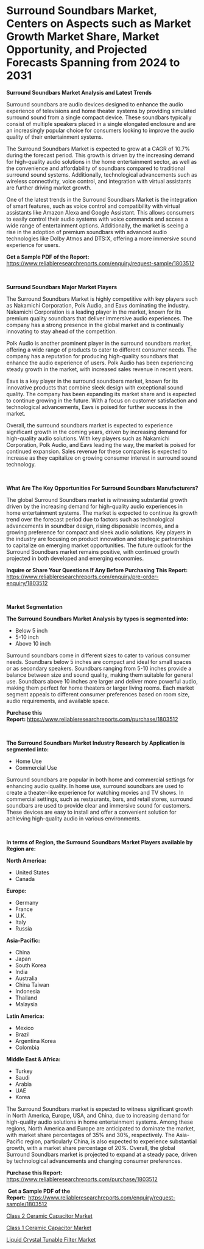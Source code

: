 <p><h1>Surround Soundbars Market, Centers on Aspects such as Market Growth Market Share, Market Opportunity, and Projected Forecasts Spanning from 2024 to 2031</h1></p><p><strong>Surround Soundbars Market Analysis and Latest Trends</strong></p>
<p><p>Surround soundbars are audio devices designed to enhance the audio experience of televisions and home theater systems by providing simulated surround sound from a single compact device. These soundbars typically consist of multiple speakers placed in a single elongated enclosure and are an increasingly popular choice for consumers looking to improve the audio quality of their entertainment systems.</p><p>The Surround Soundbars Market is expected to grow at a CAGR of 10.7% during the forecast period. This growth is driven by the increasing demand for high-quality audio solutions in the home entertainment sector, as well as the convenience and affordability of soundbars compared to traditional surround sound systems. Additionally, technological advancements such as wireless connectivity, voice control, and integration with virtual assistants are further driving market growth.</p><p>One of the latest trends in the Surround Soundbars Market is the integration of smart features, such as voice control and compatibility with virtual assistants like Amazon Alexa and Google Assistant. This allows consumers to easily control their audio systems with voice commands and access a wide range of entertainment options. Additionally, the market is seeing a rise in the adoption of premium soundbars with advanced audio technologies like Dolby Atmos and DTS:X, offering a more immersive sound experience for users.</p></p>
<p><strong>Get a Sample PDF of the Report:&nbsp;</strong> <a href="https://www.reliableresearchreports.com/enquiry/request-sample/1803512">https://www.reliableresearchreports.com/enquiry/request-sample/1803512</a></p>
<p>&nbsp;</p>
<p><strong>Surround Soundbars Major Market Players</strong></p>
<p><p>The Surround Soundbars Market is highly competitive with key players such as Nakamichi Corporation, Polk Audio, and Eavs dominating the industry. Nakamichi Corporation is a leading player in the market, known for its premium quality soundbars that deliver immersive audio experiences. The company has a strong presence in the global market and is continually innovating to stay ahead of the competition.</p><p>Polk Audio is another prominent player in the surround soundbars market, offering a wide range of products to cater to different consumer needs. The company has a reputation for producing high-quality soundbars that enhance the audio experience of users. Polk Audio has been experiencing steady growth in the market, with increased sales revenue in recent years.</p><p>Eavs is a key player in the surround soundbars market, known for its innovative products that combine sleek design with exceptional sound quality. The company has been expanding its market share and is expected to continue growing in the future. With a focus on customer satisfaction and technological advancements, Eavs is poised for further success in the market.</p><p>Overall, the surround soundbars market is expected to experience significant growth in the coming years, driven by increasing demand for high-quality audio solutions. With key players such as Nakamichi Corporation, Polk Audio, and Eavs leading the way, the market is poised for continued expansion. Sales revenue for these companies is expected to increase as they capitalize on growing consumer interest in surround sound technology.</p></p>
<p>&nbsp;</p>
<p><strong>What Are The Key Opportunities For Surround Soundbars Manufacturers?</strong></p>
<p><p>The global Surround Soundbars market is witnessing substantial growth driven by the increasing demand for high-quality audio experiences in home entertainment systems. The market is expected to continue its growth trend over the forecast period due to factors such as technological advancements in soundbar design, rising disposable incomes, and a growing preference for compact and sleek audio solutions. Key players in the industry are focusing on product innovation and strategic partnerships to capitalize on emerging market opportunities. The future outlook for the Surround Soundbars market remains positive, with continued growth projected in both developed and emerging economies.</p></p>
<p><strong>Inquire or Share Your Questions If Any Before Purchasing This Report:</strong> <a href="https://www.reliableresearchreports.com/enquiry/pre-order-enquiry/1803512">https://www.reliableresearchreports.com/enquiry/pre-order-enquiry/1803512</a></p>
<p>&nbsp;</p>
<p><strong>Market Segmentation</strong></p>
<p><strong>The Surround Soundbars Market Analysis by types is segmented into:</strong></p>
<p><ul><li>Below 5 inch</li><li>5-10 inch</li><li>Above 10 inch</li></ul></p>
<p><p>Surround soundbars come in different sizes to cater to various consumer needs. Soundbars below 5 inches are compact and ideal for small spaces or as secondary speakers. Soundbars ranging from 5-10 inches provide a balance between size and sound quality, making them suitable for general use. Soundbars above 10 inches are larger and deliver more powerful audio, making them perfect for home theaters or larger living rooms. Each market segment appeals to different consumer preferences based on room size, audio requirements, and available space.</p></p>
<p><strong>Purchase this Report:&nbsp;</strong><a href="https://www.reliableresearchreports.com/purchase/1803512">https://www.reliableresearchreports.com/purchase/1803512</a></p>
<p>&nbsp;</p>
<p><strong>The Surround Soundbars Market Industry Research by Application is segmented into:</strong></p>
<p><ul><li>Home Use</li><li>Commercial Use</li></ul></p>
<p><p>Surround soundbars are popular in both home and commercial settings for enhancing audio quality. In home use, surround soundbars are used to create a theater-like experience for watching movies and TV shows. In commercial settings, such as restaurants, bars, and retail stores, surround soundbars are used to provide clear and immersive sound for customers. These devices are easy to install and offer a convenient solution for achieving high-quality audio in various environments.</p></p>
<p>&nbsp;</p>
<p><strong>In terms of Region, the Surround Soundbars Market Players available by Region are:</strong></p>
<p>
    <p> <strong> North America: </strong>
        <ul>
            <li>United States</li>
            <li>Canada</li>
        </ul>
        </p> 
    <p> <strong> Europe: </strong>
        <ul>
            <li>Germany</li>
            <li>France</li>
            <li>U.K.</li>
            <li>Italy</li>
            <li>Russia</li>
        </ul>
        </p> 
    <p> <strong> Asia-Pacific: </strong>
        <ul>
            <li>China</li>
            <li>Japan</li>
            <li>South Korea</li>
            <li>India</li>
            <li>Australia</li>
            <li>China Taiwan</li>
            <li>Indonesia</li>
            <li>Thailand</li>
            <li>Malaysia</li>
        </ul>
        </p> 
    <p> <strong> Latin America: </strong>
        <ul>
            <li>Mexico</li>
            <li>Brazil</li>
            <li>Argentina Korea</li>
            <li>Colombia</li>
        </ul>
        </p> 
    <p> <strong> Middle East & Africa: </strong>
        <ul>
            <li>Turkey</li>
            <li>Saudi</li>
            <li>Arabia</li>
            <li>UAE</li>
            <li>Korea</li>
        </ul>
    </p>
    </p>
<p><p>The Surround Soundbars market is expected to witness significant growth in North America, Europe, USA, and China, due to increasing demand for high-quality audio solutions in home entertainment systems. Among these regions, North America and Europe are anticipated to dominate the market, with market share percentages of 35% and 30%, respectively. The Asia-Pacific region, particularly China, is also expected to experience substantial growth, with a market share percentage of 20%. Overall, the global Surround Soundbars market is projected to expand at a steady pace, driven by technological advancements and changing consumer preferences.</p></p>
<p><strong>Purchase this Report: </strong><a href="https://www.reliableresearchreports.com/purchase/1803512">https://www.reliableresearchreports.com/purchase/1803512</a></p>
<p>&nbsp;<strong>Get a Sample PDF of the Report:&nbsp;&nbsp;</strong><a href="https://www.reliableresearchreports.com/enquiry/request-sample/1803512">https://www.reliableresearchreports.com/enquiry/request-sample/1803512</a></p>
<p><strong></strong></p>
<p><p><a href="https://github.com/prosalinda88/Market-Research-Report-List-3/blob/main/class-2-ceramic-capacitor-market.md">Class 2 Ceramic Capacitor Market</a></p><p><a href="https://github.com/NorbertYates/Market-Research-Report-List-4/blob/main/class-1-ceramic-capacitor-market.md">Class 1 Ceramic Capacitor Market</a></p><p><a href="https://github.com/nancykennedykellievqfqt2/Market-Research-Report-List-1/blob/main/liquid-crystal-tunable-filter-market.md">Liquid Crystal Tunable Filter Market</a></p></p>
